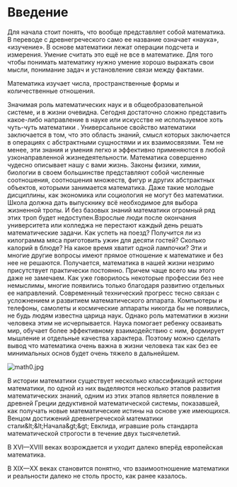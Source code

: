 # Введение

Для начала стоит понять, что вообще представляет собой  математика. В переводе с древнегреческого само ее название означает «наука», «изучение». В основе математики лежат операции подсчета и измерения. Умение считать это ещё не все в математике. Для того чтобы понимать математику нужно умение хорошо выражать свои мысли, понимание задач и установление связи между фактами.

Математика изучает числа, пространственные формы и количественные отношения.

 Значимая роль математических наук и в общеобразовательной системе, и в жизни  очевидна. Сегодня достаточно сложно представить какое-либо направление в науке или искусстве не используемое хоть чуть-чуть математики . Универсальное свойство математики заключается в том, что это область знаний, смысл которых заключается в операциях с абстрактными сущностями и их взаимосвязями. Тем не менее, эти знания и умения легко и эффективно применяются в любой узконаправленной жизнедеятельности. Математика совершенно чудесно описывает нашу с вами жизнь. Законы физики, химии, биологии в своем большинстве представляют собой численные соотношения, соотношения множеств, фигур и других абстрактных объектов, которыми занимается математика. Даже такие молодые дисциплины, как экономика или социология не могут без математики. Школа должна дать выпускнику всё необходимое для выбора жизненной тропы. И без базовых знаний математики огромный ряд этих троп будет недоступен.Взрослые люди после окончания университета или колледжа не перестают каждый день решать математические задачи. Как успеть на поезд? Получится ли из килограмма мяса приготовить ужин для десяти гостей? Сколько калорий в блюде? На какое время хватит одной лампочки? Эти и многие другие вопросы имеют прямое отношение к математике и без нее не решаются. Получается, математика в нашей жизни незримо присутствует практически постоянно. Причем чаще всего мы этого даже не замечаем. Как уже говорилось     некоторые  профессии без нее немыслимы, многие появились только благодаря развитию отдельных ее направлений. Современный технический прогресс тесно связан с усложнением и развитием математического аппарата. Компьютеры и телефоны, самолеты и космические аппараты никогда бы не появились, не будь людям известна царица наук. Однако роль математики в жизни человека этим не исчерпывается. Наука помогает ребенку осваивать мир, обучает более эффективному взаимодействию с ним, формирует мышление и отдельные качества характера. Поэтому можно сделать вывод что математика очень важна в жизни человека так как без ее минимальных основ будет очень тяжело в дальнейшем.

![math0.jpg]()

В истории математики существует несколько классификаций истории математики, по одной из них выделяются несколько этапов развития математических знаний, одним из этих этапов является появление в древней Греции дедуктивной математической системы, показавшей, как получать новые математические истины на основе уже имеющихся. Венцом достижений древнегреческой математики стали\&lt;\&lt;Начала\&gt;\&gt; Евклида, игравшие роль стандарта математической строгости в течение двух тысячелетий.

В XVI—XVIII веках возрождается и уходит далеко вперёд европейская математика.

В XIX—XX веках становится понятно, что взаимоотношение математики и реальности далеко не столь просто, как ранее казалось.
